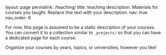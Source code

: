 
layout: page
permalink: /teaching/
title: teaching
description: Materials for courses you taught. Replace this text with your description.
nav: true
nav_order: 6


For now, this page is assumed to be a static description of your courses. You can convert it to a collection similar to `_projects/` so that you can have a dedicated page for each course.

Organize your courses by years, topics, or universities, however you like!
